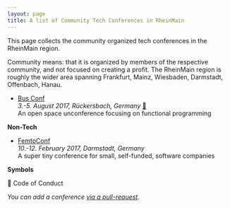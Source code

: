 ```yaml
---
layout: page
title: A list of Community Tech Conferences in RheinMain
---
```


This page collects the community organized tech conferences in the RheinMain region.

Community means: that it is organized by members of the respective community, and not focused on creating a profit. The RheinMain region is roughly the wider area spanning Frankfurt, Mainz, Wiesbaden, Darmstadt, Offenbach, Hanau.

* [Bus Conf](http://www.bus-conf.org/)  
  *3.-5. August 2017, Rückersbach, Germany* [🌈](http://confcodeofconduct.com/)  
  An open space unconference focusing on functional programming


**Non-Tech**

* [FemtoConf](http://www.femtoconf.com/)  
  *10.-12. February 2017, Darmstadt, Germany*  
  A super tiny conference for small, self-funded, software companies


**Symbols**

🌈 Code of Conduct

*You can add a conference [via a pull-request](https://github.com/coderbyheart/blog/edit/gh-pages/rheinmain-community-tech-conferences.md).*

